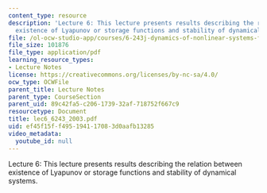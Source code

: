 ```yaml
---
content_type: resource
description: 'Lecture 6: This lecture presents results describing the relation between
  existence of Lyapunov or storage functions and stability of dynamical systems.'
file: /ol-ocw-studio-app/courses/6-243j-dynamics-of-nonlinear-systems-fall-2003/ef45f15ff495194117083d0aafb13285_lec6_6243_2003.pdf
file_size: 101876
file_type: application/pdf
learning_resource_types:
- Lecture Notes
license: https://creativecommons.org/licenses/by-nc-sa/4.0/
ocw_type: OCWFile
parent_title: Lecture Notes
parent_type: CourseSection
parent_uid: 89c42fa5-c206-1739-32af-718752f667c9
resourcetype: Document
title: lec6_6243_2003.pdf
uid: ef45f15f-f495-1941-1708-3d0aafb13285
video_metadata:
  youtube_id: null
---
```

Lecture 6: This lecture presents results describing the relation between existence of Lyapunov or storage functions and stability of dynamical systems.